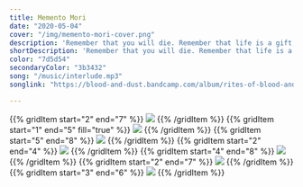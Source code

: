 ```yaml
---
title: Memento Mori
date: "2020-05-04"
cover: "/img/memento-mori-cover.png"
description: 'Remember that you will die. Remember that life is a gift; but it is not ours to keep forever. Flesh wrapped in bone will one day unravel, and worms will occupy the soft hollows before all turns to dust. So dance as long as you can. Create as much as your tired muscles allow. Rest now in peace knowing one day this rest will last forever. Build monuments to death. To your death. To the death of everything you know. Because only then can you remember that death is our constant companion, and we carry each other. Only then can you remember to give back to what has been endowed to you. Only then can you make room for something new.'
shortDescription: 'Remember that you will die. Remember that life is a gift; but it is not ours to keep forever. Flesh wrapped in bone will one day unravel, and worms will occupy the soft hollows before all turns to dust.'
color: "7d5d54"
secondaryColor: "3b3432"
song: "/music/interlude.mp3"
songlink: "https://blood-and-dust.bandcamp.com/album/rites-of-blood-and-dust"

---
```

{{% gridItem start="2" end="7" %}}
![](/img/memento-mori/memento-mori-3.png)
{{% /gridItem %}}
{{% gridItem start="1" end="5" fill="true" %}}
![](/img/memento-mori/memento-mori-9.png)
{{% /gridItem %}}
{{% gridItem start="5" end="8" %}}
![](/img/memento-mori/memento-mori-8-square.png)
{{% /gridItem %}}
{{% gridItem start="2" end="4" %}}
![](/img/memento-mori/memento-mori-12.png)
{{% /gridItem %}}
{{% gridItem start="4" end="8" %}}
![](/img/memento-mori/memento-mori-illu-1.png)
{{% /gridItem %}}
{{% gridItem start="2" end="7" %}}
![](/img/memento-mori/memento-mori-11.png)
{{% /gridItem %}}
{{% gridItem start="3" end="6" %}}
![](/img/memento-mori/memento-mori-illu-2.png)
{{% /gridItem %}}

